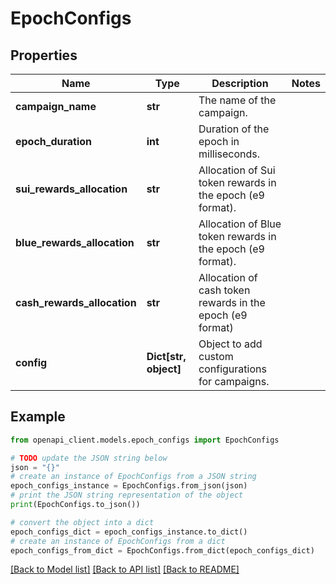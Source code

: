 # EpochConfigs


## Properties

Name | Type | Description | Notes
------------ | ------------- | ------------- | -------------
**campaign_name** | **str** | The name of the campaign. | 
**epoch_duration** | **int** | Duration of the epoch in milliseconds. | 
**sui_rewards_allocation** | **str** | Allocation of Sui token rewards in the epoch (e9 format). | 
**blue_rewards_allocation** | **str** | Allocation of Blue token rewards in the epoch (e9 format). | 
**cash_rewards_allocation** | **str** | Allocation of cash token rewards in the epoch (e9 format) | 
**config** | **Dict[str, object]** | Object to add custom configurations for campaigns. | 

## Example

```python
from openapi_client.models.epoch_configs import EpochConfigs

# TODO update the JSON string below
json = "{}"
# create an instance of EpochConfigs from a JSON string
epoch_configs_instance = EpochConfigs.from_json(json)
# print the JSON string representation of the object
print(EpochConfigs.to_json())

# convert the object into a dict
epoch_configs_dict = epoch_configs_instance.to_dict()
# create an instance of EpochConfigs from a dict
epoch_configs_from_dict = EpochConfigs.from_dict(epoch_configs_dict)
```
[[Back to Model list]](../README.md#documentation-for-models) [[Back to API list]](../README.md#documentation-for-api-endpoints) [[Back to README]](../README.md)


